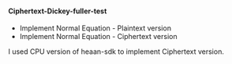 #### Ciphertext-Dickey-fuller-test


- Implement Normal Equation - Plaintext version
- Implement Normal Equation - Ciphertext version

I used CPU version of heaan-sdk to implement Ciphertext version.
